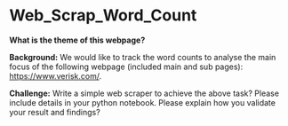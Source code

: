 # Web_Scrap_Word_Count

**What is the theme of this webpage?**

**Background:** We would like to track the word counts to analyse the main focus of the following webpage (included main and sub pages): https://www.verisk.com/. 

**Challenge:** Write a simple web scraper to achieve the above task? Please include details in your python notebook. Please explain how you validate your result and findings?
